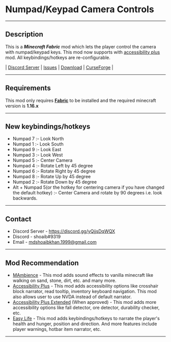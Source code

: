 # Numpad/Keypad Camera Controls

___

## Description

This is a ___Minecraft Fabric___ mod which lets the player control the camera with numpad/keypad keys. This mod now supports with [accessibility plus](https://www.curseforge.com/minecraft/mc-mods/accessibility-plus) mod. All keybindings/hotkeys are re-configurable.

| [Discord Server](https://discord.gg/yQjjsDqWQX) | [Issues](https://github.com/shoaib11120/Numpad-Camera-Controls/issues) | [Download](https://www.curseforge.com/minecraft/mc-mods/numpad-keypad-camera-controls/files) | [CurseForge](https://www.curseforge.com/minecraft/mc-mods/numpad-keypad-camera-controls) |

___

## Requirements

This mod only requires __[Fabric](https://fabricmc.net/wiki/install)__ to be installed and the required minecraft version is __1.16.x__

___

## New keybindings/hotkeys

- Numpad 7 :-  Look North
- Numpad 1 :-  Look South
- Numpad 9 :-  Look East
- Numpad 3 :-  Look West
- Numpad 5 :-  Center Camera
- Numpad 4 :-  Rotate Left by 45 degree
- Numpad 6 :-  Rotate Right by 45 degree
- Numpad 8 :-  Rotate Up by 45 degree
- Numpad 2 :-  Rotate Down by 45 degree
- Alt + Numpad 5(or the hotkey for centering camera if you have changed the default hotkey) :- Center Camera and rotate by 90 degrees i.e. look backwards.

___

## Contact

- Discord Server - https://discord.gg/yQjjsDqWQX
- Discord - shoaib#9319 
- Email - mdshoaibkhan.1999@gmail.com

___

## Mod Recommendation

- [MAmbience](https://www.curseforge.com/minecraft/mc-mods/mambience) - This mod adds sound effects to vanilla minecraft like walking on sand, stone, dirt, etc. and many more.
- [Accessibility Plus](https://www.curseforge.com/minecraft/mc-mods/accessibility-plus) - This mod adds accessibility options like crosshair block narrator, read tooltip, inventory keyboard navigation. This mod also allows user to use NVDA instead of default narrator.
- [Accessibility Plus Extended](https://www.curseforge.com/minecraft/mc-mods/accessibility-plus-extended) (When approved) - This mod adds more accessibility options like fall detector, ore detector, durability checker, etc.
- [Easy Life](https://www.curseforge.com/minecraft/mc-mods/easy-life) - This mod adds keybindings/hotkeys to narrate the player's health and hunger, position and direction. And more features include player warnings, hotbar item narrator, etc.
___
